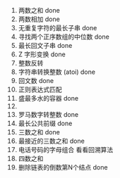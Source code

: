1. 两数之和 done
2. 两数相加 done
3. 无重复字符的最长子串 done
4. 寻找两个正序数组的中位数 done
5. 最长回文子串 done
6. Z 字形变换 done
7. 整数反转
8. 字符串转换整数 (atoi) done
9. 回文数 done
10. 正则表达式匹配 
11. 盛最多水的容器 done
12. 
13. 罗马数字转整数 done
14. 最长公共前缀 done
15. 三数之和 done
16. 最接近的三数之和 done
17. 电话号码的字母组合 看看回溯算法
18. 四数之和
19. 删除链表的倒数第N个结点 done

